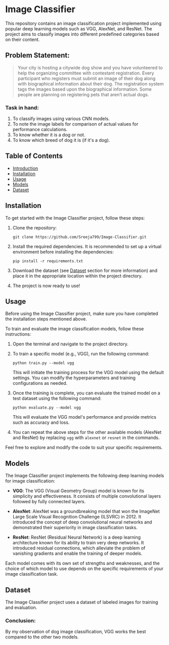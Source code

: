 # Image Classifier

This repository contains an image classification project implemented using popular deep learning models such as VGG, AlexNet, and ResNet. The project aims to classify images into different predefined categories based on their content.

## Problem Statement:

> Your city is hosting a citywide dog show and you have volunteered to help the organizing committee with contestant registration. Every participant who registers must submit an image of their dog along with biographical information about their dog. The registration system tags the images based upon the biographical information. Some people are planning on registering pets that aren’t actual dogs.

### Task in hand:

1. To classify images using various CNN models.
2. To note the image labels for comparison of actual values for performance calculations.
3. To know whether it is a dog or not.
4. To know which breed of dog it is (if it's a dog).


## Table of Contents

- [Introduction](#introduction)
- [Installation](#installation)
- [Usage](#usage)
- [Models](#models)
- [Dataset](#dataset)


## Installation

To get started with the Image Classifier project, follow these steps:

1. Clone the repository:

   ```
   git clone https://github.com/Sreeja799/Image-Classifier.git
   ```

2. Install the required dependencies. It is recommended to set up a virtual environment before installing the dependencies:

   ```
   pip install -r requirements.txt
   ```

3. Download the dataset (see [Dataset](#dataset) section for more information) and place it in the appropriate location within the project directory.

4. The project is now ready to use!

## Usage

Before using the Image Classifier project, make sure you have completed the installation steps mentioned above.

To train and evaluate the image classification models, follow these instructions:

1. Open the terminal and navigate to the project directory.

2. To train a specific model (e.g., VGG), run the following command:

   ```
   python train.py --model vgg
   ```

   This will initiate the training process for the VGG model using the default settings. You can modify the hyperparameters and training configurations as needed.

3. Once the training is complete, you can evaluate the trained model on a test dataset using the following command:

   ```
   python evaluate.py --model vgg
   ```

   This will evaluate the VGG model's performance and provide metrics such as accuracy and loss.

4. You can repeat the above steps for the other available models (AlexNet and ResNet) by replacing `vgg` with `alexnet` or `resnet` in the commands.

Feel free to explore and modify the code to suit your specific requirements.

## Models

The Image Classifier project implements the following deep learning models for image classification:

- **VGG**: The VGG (Visual Geometry Group) model is known for its simplicity and effectiveness. It consists of multiple convolutional layers followed by fully connected layers.

- **AlexNet**: AlexNet was a groundbreaking model that won the ImageNet Large Scale Visual Recognition Challenge (ILSVRC) in 2012. It introduced the concept of deep convolutional neural networks and demonstrated their superiority in image classification tasks.

- **ResNet**: ResNet (Residual Neural Network) is a deep learning architecture known for its ability to train very deep networks. It introduced residual connections, which alleviate the problem of vanishing gradients and enable the training of deeper models.

Each model comes with its own set of strengths and weaknesses, and the choice of which model to use depends on the specific requirements of your image classification task.

## Dataset

The Image Classifier project uses a dataset of labeled images for training and evaluation.

### Conclusion: 

By my observation of dog image classification, VGG works the best compared to the other two models.
